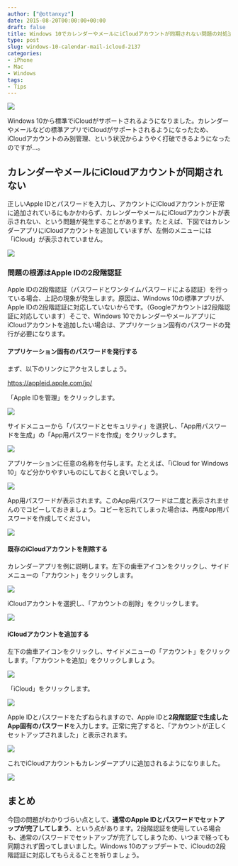 ```yaml
---
author: ["@ottanxyz"]
date: 2015-08-20T00:00:00+00:00
draft: false
title: Windows 10でカレンダーやメールにiCloudアカウントが同期されない問題の対処法
type: post
slug: windows-10-calendar-mail-icloud-2137
categories:
- iPhone
- Mac
- Windows
tags:
- Tips
---
```


![](150820-55d5c04462d9d.jpg)






Windows 10から標準でiCloudがサポートされるようになりました。カレンダーやメールなどの標準アプリでiCloudがサポートされるようになったため、iCloudアカウントのみ別管理、という状況からようやく打破できるようになったのですが…。





## カレンダーやメールにiCloudアカウントが同期されない





正しいApple IDとパスワードを入力し、アカウントにiCloudアカウントが正常に追加されているにもかかわらず、カレンダーやメールにiCloudアカウントが表示されない、という問題が発生することがあります。たとえば、下図ではカレンダーアプリにiCloudアカウントを追加していますが、左側のメニューには「iCloud」が表示されていません。





![](150820-55d5c04accd37.png)






### 問題の根源はApple IDの2段階認証





Apple IDの2段階認証（パスワードとワンタイムパスワードによる認証）を行っている場合、上記の現象が発生します。原因は、Windows 10の標準アプリが、Apple IDの2段階認証に対応していないからです。（Googleアカウントは2段階認証に対応しています）そこで、Windows 10でカレンダーやメールアプリにiCloudアカウントを追加したい場合は、アプリケーション固有のパスワードの発行が必要になります。





#### アプリケーション固有のパスワードを発行する





まず、以下のリンクにアクセスしましょう。



https://appleid.apple.com/jp/



「Apple IDを管理」をクリックします。





![](150820-55d5c04d6be91.png)






サイドメニューから「パスワードとセキュリティ」を選択し、「App用パスワードを生成」の「App用パスワードを作成」をクリックします。





![](150820-55d5c0502e272.png)






アプリケーションに任意の名称を付与します。たとえば、「iCloud for Windows 10」など分かりやすいものにしておくと良いでしょう。





![](150820-55d5c0532a800.png)






App用パスワードが表示されます。このApp用パスワードは二度と表示されませんのでコピーしておきましょう。コピーを忘れてしまった場合は、再度App用パスワードを作成してください。





![](150820-55d5c055eaa58.png)






#### 既存のiCloudアカウントを削除する





カレンダーアプリを例に説明します。左下の歯車アイコンをクリックし、サイドメニューの「アカウント」をクリックします。





![](150820-55d5c0592fa54.png)






iCloudアカウントを選択し、「アカウントの削除」をクリックします。





![](150820-55d5c05b84205.png)






#### iCloudアカウントを追加する





左下の歯車アイコンをクリックし、サイドメニューの「アカウント」をクリックします。「アカウントを追加」をクリックしましょう。





![](150820-55d5c05d11241.png)






「iCloud」をクリックします。





![](150820-55d5c05fba568.png)






Apple IDとパスワードをたずねられますので、Apple IDと**2段階認証で生成したApp固有のパスワード**を入力します。正常に完了すると、「アカウントが正しくセットアップされました」と表示されます。





![](150820-55d5c061511e1.png)






これでiCloudアカウントもカレンダーアプリに追加されるようになりました。





![](150820-55d5c062b24a8.png)






## まとめ





今回の問題がわかりづらい点として、**通常のApple IDとパスワードでセットアップが完了してしまう**、という点があります。2段階認証を使用している場合も、通常のパスワードでセットアップが完了してしまうため、いつまで経っても同期されず困ってしまいました。Windows 10のアップデートで、iCloudの2段階認証に対応してもらえることを祈りましょう。
